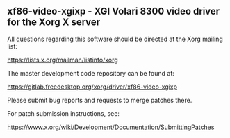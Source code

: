 xf86-video-xgixp - XGI Volari 8300 video driver for the Xorg X server
---------------------------------------------------------------------

All questions regarding this software should be directed at the
Xorg mailing list:

  https://lists.x.org/mailman/listinfo/xorg

The master development code repository can be found at:

  https://gitlab.freedesktop.org/xorg/driver/xf86-video-xgixp

Please submit bug reports and requests to merge patches there.

For patch submission instructions, see:

  https://www.x.org/wiki/Development/Documentation/SubmittingPatches
